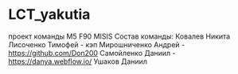 # LCT_yakutia

проект команды M5 F90 MISIS
Состав команды:
Ковалев Никита 
Лисоченко Тимофей - кэп
Мирошниченко Андрей - https://github.com/Don200
Самойленко Даниил - https://danya.webflow.io/
Ушаков Даниил 
